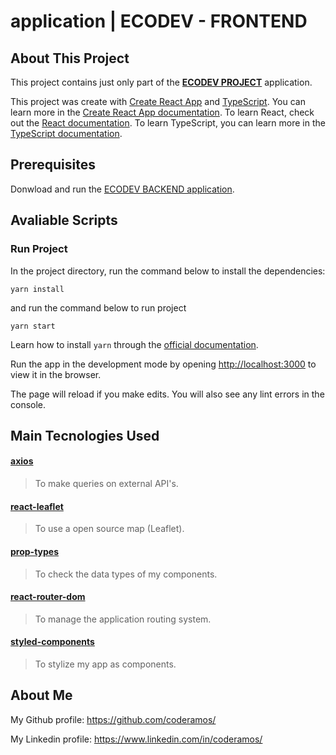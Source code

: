 # application | ECODEV - FRONTEND

## About This Project

This project contains just only part of the **[ECODEV PROJECT](https://github.com/coderamos/application-ecodev-frontend)** application.

This project was create with [Create React App](https://facebook.github.io/create-react-app/) and [TypeScript](https://www.typescriptlang.org/). You can learn more in the [Create React App documentation](https://facebook.github.io/create-react-app/docs/getting-started). To learn React, check out the [React documentation](https://reactjs.org/). To learn TypeScript, you can learn more in the [TypeScript documentation](https://www.typescriptlang.org/docs/home.html).

## Prerequisites

Donwload and run the [ECODEV BACKEND application](https://github.com/coderamos/application-ecodev-backend).

## Avaliable Scripts

### Run Project

In the project directory, run the command below to install the dependencies:

```
yarn install
```

and run the command below to run project

```
yarn start
```

Learn how to install `yarn` through the [official documentation](https://yarnpkg.com/pt-BR/docs/install).

Run the app in the development mode by opening [http://localhost:3000](http://localhost:3000) to view it in the browser.

The page will reload if you make edits. You will also see any lint errors in the console.

## Main Tecnologies Used

#### [axios](https://github.com/axios/axios)

> To make queries on external API's.

#### [react-leaflet](https://react-leaflet.js.org/)

> To use a open source map (Leaflet).

#### [prop-types](https://pt-br.reactjs.org/docs/typechecking-with-proptypes.html)

> To check the data types of my components.

#### [react-router-dom](https://www.npmjs.com/package/react-router-dom)

> To manage the application routing system.

#### [styled-components](https://styled-components.com/)

> To stylize my app as components.

## About Me

My Github profile: https://github.com/coderamos/

My Linkedin profile: https://www.linkedin.com/in/coderamos/
